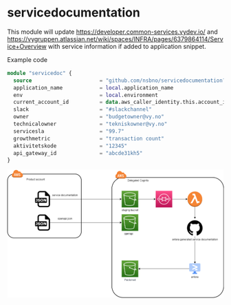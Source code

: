 # servicedocumentation

This module will update https://developer.common-services.vydev.io/ and https://vygruppen.atlassian.net/wiki/spaces/INFRA/pages/6379864114/Service+Overview
with service information if added to application snippet.

Example code

```terraform
module "servicedoc" {
  source                      = "github.com/nsbno/servicedocumentation?ref=x.y.z"
  application_name            = local.application_name
  env                         = local.environment
  current_account_id          = data.aws_caller_identity.this.account_id
  slack                       = "#slackchannel"
  owner                       = "budgetowner@vy.no"
  technicalowner              = "tekniskowner@vy.no"
  servicesla                  = "99.7"
  growthmetric                = "transaction count"
  aktivitetskode              = "12345"
  api_gateway_id              = "abcde31kh5"
}
```

![Delegated service documentation](servicedocumentation.png)
